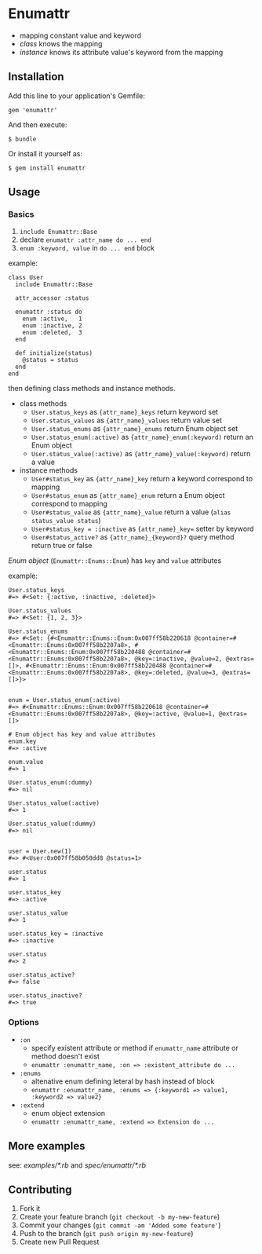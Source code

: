 # Enumattr

* mapping constant value and keyword
* _class_ knows the mapping
* _instance_ knows its attribute value's keyword from the mapping

## Installation

Add this line to your application's Gemfile:

    gem 'enumattr'

And then execute:

    $ bundle

Or install it yourself as:

    $ gem install enumattr

## Usage

### Basics

1. `include Enumattr::Base`
2. declare `enumattr :attr_name do ... end`
3. `enum :keyword, value` in `do ... end` block

example:

    class User
      include Enumattr::Base

      attr_accessor :status

      enumattr :status do
        enum :active,   1
        enum :inactive, 2
        enum :deleted,  3
      end

      def initialize(status)
        @status = status
      end
    end

then defining class methods and instance methods.

* class methods
  * `User.status_keys` as `{attr_name}_keys` return keyword set
  * `User.status_values` as `{attr_name}_values` return value set
  * `User.status_enums` as `{attr_name}_enums` return Enum object set
  * `User.status_enum(:active)` as `{attr_name}_enum(:keyword)` return an Enum object
  * `User.status_value(:active)` as `{attr_name}_value(:keyword)` return a value
* instance methods
  * `User#status_key` as `{attr_name}_key` return a keyword correspond to mapping
  * `User#status_enum` as `{attr_name}_enum` return a Enum object correspond to mapping
  * `User#status_value` as `{attr_name}_value` return a value (`alias status_value status`)
  * `User#status_key = :inactive` as `{attr_name}_key=` setter by keyword
  * `User#status_active?` as `{attr_name}_{keyword}?` query method return true or false

_Enum object_ (`Enumattr::Enums::Enum`) has `key` and `value` attributes

example:

    User.status_keys
    #=> #<Set: {:active, :inactive, :deleted}>

    User.status_values
    #=> #<Set: {1, 2, 3}>

    User.status_enums
    #=> #<Set: {#<Enumattr::Enums::Enum:0x007ff58b220618 @container=#<Enumattr::Enums:0x007ff58b2207a8>, #<Enumattr::Enums::Enum:0x007ff58b220488 @container=#<Enumattr::Enums:0x007ff58b2207a8>, @key=:inactive, @value=2, @extras=[]>, #<Enumattr::Enums::Enum:0x007ff58b220488 @container=#<Enumattr::Enums:0x007ff58b2207a8>, @key=:deleted, @value=3, @extras=[]>}>


    enum = User.status_enum(:active)
    #=> #<Enumattr::Enums::Enum:0x007ff58b220618 @container=#<Enumattr::Enums:0x007ff58b2207a8>, @key=:active, @value=1, @extras=[]>

    # Enum object has key and value attributes
    enum.key
    #=> :active

    enum.value
    #=> 1

    User.status_enum(:dummy)
    #=> nil

    User.status_value(:active)
    #=> 1

    User.status_value(:dummy)
    #=> nil


    user = User.new(1)
    #=> #<User:0x007ff58b050dd8 @status=1>

    user.status
    #=> 1

    user.status_key
    #=> :active

    user.status_value
    #=> 1

    user.status_key = :inactive
    #=> :inactive

    user.status
    #=> 2

    user.status_active?
    #=> false

    user.status_inactive?
    #=> true

### Options

* `:on`
  * specify existent attribute or method if `enumattr_name` attribute or method doesn't exist
  * `enumattr :enumattr_name, :on => :existent_attribute do ...`
* `:enums`
  * altenative enum defining leteral by hash instead of block
  * `enumattr :enumattr_name, :enums => {:keyword1 => value1, :keyword2 => value2}`
* `:extend`
  * enum object extension
  * `enumattr :enumattr_name, :extend => Extension do ...`

## More examples

see: _examples/*.rb_ and _spec/enumattr/*.rb_

## Contributing

1. Fork it
2. Create your feature branch (`git checkout -b my-new-feature`)
3. Commit your changes (`git commit -am 'Added some feature'`)
4. Push to the branch (`git push origin my-new-feature`)
5. Create new Pull Request
